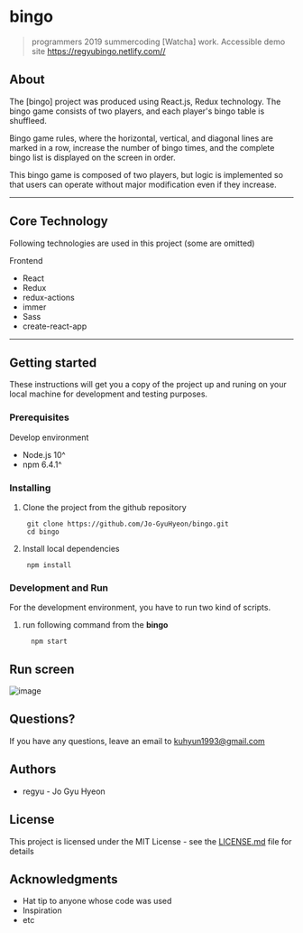 # bingo

> programmers 2019 summercoding [Watcha] work.
> Accessible demo site <https://regyubingo.netlify.com//>

## **About**

The [bingo] project was produced using React.js, Redux technology. The bingo game consists of two players, and each player's bingo table is shuffleed. 

Bingo game rules, where the horizontal, vertical, and diagonal lines are marked in a row, increase the number of bingo times, and the complete bingo list is displayed on the screen in order. 

This bingo game is composed of two players, but logic is implemented so that users can operate without major modification even if they increase.

---

## **Core Technology**

Following technologies are used in this project (some are omitted)

Frontend

- React
- Redux
- redux-actions
- immer
- Sass
- create-react-app

---

## **Getting started**

These instructions will get you a copy of the project up and runing on your local machine for development and testing purposes.

### **Prerequisites**

Develop environment

- Node.js 10^
- npm 6.4.1^

### **Installing**

1. Clone the project from the github repository

   ```
    git clone https://github.com/Jo-GyuHyeon/bingo.git
    cd bingo
   ```

2. Install local dependencies

   ```
    npm install
   ```
   

### **Development and Run**

For the development environment, you have to run two kind of scripts.

1. run following command from the **bingo**

   ```
     npm start
   ```

## Run screen

![image](https://user-images.githubusercontent.com/20269425/58754315-28aa6900-8508-11e9-99dd-3e213d47cc4b.png)

## **Questions?**

If you have any questions, leave an email to <kuhyun1993@gmail.com>

## **Authors**

- regyu - Jo Gyu Hyeon

## **License**

This project is licensed under the MIT License - see the [LICENSE.md](https://github.com/angular/angular.js/blob/master/LICENSE) file for details

## **Acknowledgments**

- Hat tip to anyone whose code was used
- Inspiration
- etc
